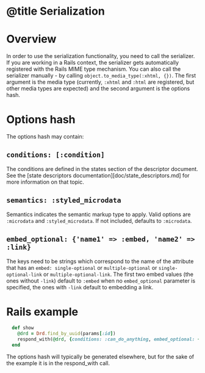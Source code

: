 # @title Serialization
# Overview
In order to use the serialization functionality, you need to call the serializer.
If you are working in a Rails context, the serializer gets automatically registered with the Rails MIME type mechanism.
You can also call the serializer manually - by calling `object.to_media_type(:xhtml, {})`. The first argument is the
media type (currently, `:xhtml` and `:html` are registered, but other media types are expected) and the second argument
is the options hash.

# Options hash

The options hash may contain:

## `conditions: [:condition]`

The conditions are defined in the states section of the descriptor document. See the
  [state descriptors documentation][doc/state_descriptors.md] for more information on that topic.

## `semantics: :styled_microdata`

Semantics indicates the semantic markup type to apply. Valid options are
`:microdata` and `:styled_microdata`. If not included, defaults to `:microdata`.

## `embed_optional: {'name1' => :embed, 'name2' => :link}`

The keys need to be strings which correspond to the name of the attribute that has an `embed: single-optional`
or `multiple-optional` or `single-optional-link` or `multiple-optional-link`. The first two embed values (the ones
without `-link`) default to `:embed` when no `embed_optional` parameter is specified, the ones with `-link` default
to embedding a link.

# Rails example
```ruby
  def show
    @drd = Drd.find_by_uuid(params[:id])
    respond_with(@drd, {conditions: :can_do_anything, embed_optional: {'items' => :link})
  end
```

The options hash will typically be generated elsewhere, but for the sake of the example it is in the respond_with call.

